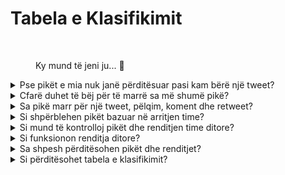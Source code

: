# Tabela e Klasifikimit

<figure><img src="../../../.gitbook/assets/Prometheus_Throne.png" alt="" width="375"><figcaption><p>Ky mund të jeni ju... 👀</p></figcaption></figure>

<details>

<summary>Pse pikët e mia nuk janë përditësuar pasi kam bërë një tweet?</summary>

Ne rifreskojmë të dhënat çdo 24 orë, kështu që pikët tuaja do të përditësohen në përputhje me këtë. Kini parasysh se një tweet duhet të ketë një sasi të caktuar të angazhimit (shikime, pëlqime, komente, retweete) për të qenë të numëruara nga [LunarCrush](lunarcrush-test.md). Kjo mund të rezultojë në një vonesë deri në 48 orë. Është e vlefshme të theksohet se nuk ka kufi për numrin e tweeteve që mund të postoni në një ditë. Kur tweetoni shpesh dhe në mënyrë të vazhdueshme, vonesat e përpunimit të LunarCrush kanë një ndikim më të vogël.

</details>

<details>

<summary>Cfarë duhet të bëj për të marrë sa më shumë pikë?</summary>

Për të siguruar pikët më të larta për sezonin, synimi është të arrini pozicionin më të lartë në renditje çdo ditë. Qëndrimi i vazhdueshëm në mesin e 300 pjesëmarrësve të parë formon një bazë të fortë, por arritja e një rangut të shquar është një arritje që siguron pikët maksimale.

Ruajtja e një prezence të rregullt është e rëndësishme për të mos humbur pikët ditore. Për të optimizuar më tej pikët tuaja ditore, konsideroni këto praktika të mira:

Përdorni vlerësimin e ndikimit të [LunarCrush](lunarcrush-test.md). Ruajeni një orar postimi të rregullt (10-40 herë në ditë për ndikuesit kryesorë). Përdorni $tickers dhe #hashtags të sakta (#XBorg, $XBG dhe #XBG). Ofroni përmbajtje të vlefshme për të angazhuar ndjekësit tuaj. Interagjoni me postime relevante, veçanërisht ato që lidhen me tokenet, shkëmbimet ose NFT-të që jeni të apasionuar. Prioritizoni atraktivitetin vizual duke përdorur imazhe cilësore të lartë. Etiketoni individë të tjerë të ndikueshëm dhe figura të njohura të lidhura me tokenet që fokusoheni. Evitoni përdorimin e tepërt të hashtag-ve të pa lidhur për të parandaluar spam-in.

</details>

<details>

<summary>Sa pikë marr për një tweet, pëlqim, koment dhe retweet?</summary>

Duke u bazuar në [LunarCrush](lunarcrush-test.md), ne nuk caktojmë pikë për veprimet izoluar. LunarCrush mat angazhimin tuaj të përgjithshëm për projektin XBorg gjatë gjithë ditës dhe gjeneron një renditje. Sipas kësaj renditje ditore, lojtari mblidh pikë. Për më shumë detaje mbi se si gjenerohet renditja e ndikimit, ju lutemi referohuni në [Pyetjet e shpeshta të LunarCrush](https://lunarcrush.com/faq/how-does-lunarcrush-calculate-social-influence).

</details>

<details>

<summary>Si shpërblehen pikët bazuar në arritjen time?</summary>

Aktivitetet e përgjithshme të angazhimit, që përfshijnë veprime si tweete, pëlqime, retweete, komente dhe ndjekës, luajnë një rol në përcaktimin e renditjes tuaj ditore të ndikuesit siç matet nga LunarCrush. XBorg cakton pikë në bazë të kësaj renditjeje në bazë ditore gjatë fazës. Arritja e një renditje më të lartë në fund të fazeve rezulton në një shpërblim më të madh.

</details>

<details>

<summary>Si mund të kontrolloj pikët dhe renditjen time ditore?</summary>

Vizitoni <mark style="color:red;">**{LINKU PËR TABELËN E KLASIFIKIMIT}**</mark>. Renditja përditësohet çdo 24 orë.

</details>

<details>

<summary>Si funksionon renditja ditore?</summary>

Bazuar në renditjen tuaj, të llogaritur dhe matur nga LunarCrush në 24 orët e fundit, merrni pikë në bazë ditore.

Pikët shpërblehen si më poshtë:

<img src="../../../.gitbook/assets/points_distribution.png" alt="" data-size="original">

Nëse renditja juaj bie më poshtë vendit të 300-të, nuk do të merrni pikë për atë ditë. Por kjo është avantazhi i kësaj renditje: Çdo ditë keni një mundësi të re për të performuar.

Shpresojmë që kjo shpjegim të sigurojë qartësi mbi mënyrën se si mblidhen pikët.

</details>

<details>

<summary>Sa shpesh përditësohen pikët dhe renditjet?</summary>

Ne kryejmë nxjerrjen e të dhënave çdo ditë dhe caktojmë pikë për 300 ndikuesit e parë të ditës. Si rezultat, tabela e klasifikimit ndryshon një herë çdo 24 orë.

</details>

<details>

<summary>Si përditësohet tabela e klasifikimit?</summary>

Çdo ditë, fitoni pikë sipas renditjes tuaj ditore. Këto pikë akumulohen çdo ditë për të përgatitur tabelën e klasifikimit. Kjo tabelë luan një rol të rëndësishëm në përcaktimin e shpërblimeve tuaja në fund të kualifikuesit ose sezonit.

</details>